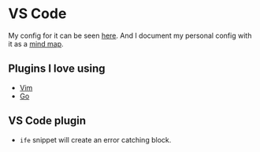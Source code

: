 # VS Code
My config for it can be seen [here](https://github.com/nikitavoloboev/dotfiles/tree/master/vscode). And I document my personal config with it as a [mind map](https://my.mindnode.com/5ukmvpTbcMdvWrkuxrqi5LMUbu6RhQs1LADydJAo#1092.4,-572.7,3).

## Plugins I love using
- [Vim](https://github.com/VSCodeVim/Vim)
- [Go](https://github.com/Microsoft/vscode-go)

## VS Code plugin
- `ife` snippet will create an error catching block.